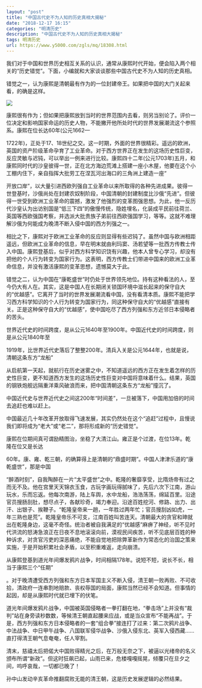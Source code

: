 ```yaml
---
layout: "post"
title: "中国古代史不为人知的历史真相大揭秘"
date: "2018-12-17 16:15"
categories: "明清历史"
description: "中国古代史不为人知的历史真相大揭秘"
tags: 明清历史
url: https://www.y5000.com/zgls/mq/18308.html
---
```






我们对于中国和世界历史相互关系的认识，通常从康熙时代开始，便会陷入两个相关的“历史错觉”。下面，小编就和大家谈谈那些中国古代史不为人知的历史真相。

错觉之一，认为康熙是清朝最有作为的一位封建帝王。如果把中国的大门关起来看，的确是这样。

![](https://img.y5000.com/uploads/allimg/170331/11302V238-0.jpg)

康熙很有作为；但如果把康熙放到当时的世界范围内去看，则另当别论了。评价一位决定和影响国家命运的历史人物，不能撇开他所处时代的世界发展潮流这个参照系。康熙在位长达60年(公元1662—

1722年)，正处于17、18世纪之交。这一时期，外面的世界很精彩。遥远的欧洲，英国的资产阶级革命孕育了工业革命。对于西方世界正在发生的这场历史性巨变，反应灵敏与迟钝，可以举出一例来进行比较。康熙四十二年(公元1703年)五月，和康熙同时代的沙皇彼得一世，正在北方海边荒滩上搭建一座小木屋，他要在这个小工棚内住下，亲自指挥大批劳工在涅瓦河出海口的三角洲上建造一座“

开放口岸”，以大量引进西欧列强自工业革命以来所取得的各种先进成果。彼得一世登基时，沙俄尚处在封建农奴制阶段，中国清朝的封建制度比沙俄“先进”。但彼得一世受到欧洲工业革命的震撼，激发了他强烈的变革图强思想。为此，他一反历代沙皇认为出访别国是“低三下四”的傲慢传统，隐姓埋名，化装成平民前往荷兰、英国等西欧强国考察，并选派大批贵族子弟前往西欧强国学习，等等。这就不难理解沙俄为何能成为晚清不断入侵中国的西方列强之一。

相比之下，康熙对于欧洲工业革命的反应则显得有些迟钝了。虽然中国与欧洲相距遥远，但欧洲工业革命的信息，早在明末就由利玛窦、汤若望等一批西方传教士传入中国。康熙登基后，似乎对西方科学知识饶有兴趣，他本人曾专心学习，却没有把他的个人行为转变为国家行为。这表明，西方传教士们带进中国来的欧洲工业革命信息，并没有激活康熙的变革思想，遗憾莫大于此。

错觉之二，认为中国在“康乾盛世”时仍处于世界领先地位。持有这种看法的人，至今仍大有人在。其实，这是中国人在长期闭关锁国环境中滋长起来的保守自大的“优越感”。它离开了当时的世界发展潮流看中国，没有看清本质。康熙不能把学习西方科学知识的个人行为转变为国家行为，同这种保守自大的“优越感”直接有关。正是这种保守自大的“优越感”，使中国吃尽了西方列强和东方近邻日本侵略者的苦头。

世界近代史的时间跨度，是从公元1640年至1900年。中国近代史的时间跨度，则是从公元1840年至

1919年，比世界近代史落后了整整200年。清兵入关是公元1644年，也就是说，清朝这条东方“龙船”

从启航第一天起，就航行在历史迷雾之中，不知道遥远的西方正在发生着怎样的历史性巨变，更不知道西方发生的这场历史性巨变对中国将意味着什么。结果，英国的钢铁炮舰远隔重洋乘风破浪而来，把中国清朝这条东方“龙船”撞沉了。

中国近代史与世界近代史之间这200年“时间差”，一旦被落下，中国用加倍的时间去追赶也难以赶上。

中国最近几十年改革开放取得飞速发展，其实仍然处在这个“追赶”过程中，且慢说我们即将成为“老大”或“老二”，那将形成新的“历史错觉”。

康熙在位期间真可谓励精图治，坐稳了大清江山。雍正是个过渡，在位13年。乾隆在位又是长达

60年。康、雍、乾三朝，的确算得上是清朝的“鼎盛时期”。中国人津津乐道的“康乾盛世”，那是中国

“醉酒时刻”，自我陶醉在一片“太平盛世”之中。乾隆的奢靡享受，比隋炀帝有过之而无不及。他在宫里天天锦衣玉食，古玩字画玩得腻味了，先后六次下江南，游山玩水，乐而忘返。他每次南游，陆上车舆，水中龙船，浩浩荡荡，绵延百里。沿途官员搜肠刮肚，想尽点子，各献珍奇，竭力奉迎。沿途百姓挖河、修路、出力、出汗、出银子、挨鞭子。“乾隆皇帝来一趟，一年胜过两年忙；官员搜刮凶如虎，一年三熟也是荒”。乾隆皇帝乐不可支，江南百姓叫苦连天。清朝最大的贪官和珅就出在乾隆身边，这毫不奇怪。统治者被自我满足的“优越感”麻痹了神经，听不见时代洪流的怒涛急浪正在日夜不息地滚滚向前，漠视民间疾苦，听不见底层百姓的种种诉求，对贪官污吏的深恶痛绝，不能自觉地把除弊革新作为常态化的治国之策来实施，于是开始积累社会矛盾，以至积重难返，走向崩溃。

从康熙登基到道光年间爆发鸦片战争，时间相隔178年。说短不短，说长不长，相当于康熙三个“任期”

。对于晚清遭受西方列强和东方日本军国主义不断入侵，清王朝一败再败、不可收拾，清政府一连串割地赔款、丧权辱国的局面，康熙当然已经不会知道。但事情的起因，却是从康熙时代就已埋下的伏笔。

道光年间爆发鸦片战争，中国被英国侵略者一拳打翻在地，“拳击场”上并没有“裁判”站在身旁读秒数数，等候清王朝直起腰来应战，或是当众宣布“不能再战”。于是，西方列强和东方日本侵略者的一套“组合拳”接连打了过来：第二次鸦片战争、中法战争、中日甲午战争、八国联军侵华战争、沙俄入侵东北、英军入侵西藏……直打得清王朝气息奄奄，任人宰割。

清末，慈禧太后把偌大中国败得精光之后，在万般无奈之下，被逼以光绪帝的名义颁布所谓“新政”。但这时狂飙已起，山雨已来，危楼嘎嘎摇晃，倾覆只在旦夕之间，呜呼哀哉，一切都已晚了！

孙中山发动辛亥革命推翻腐败无能的清王朝，这是历史发展逻辑的必然结果。
